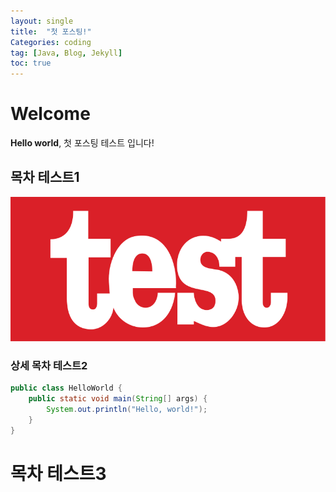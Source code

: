 ```yaml
---
layout: single
title:  "첫 포스팅!"
Categories: coding
tag: [Java, Blog, Jekyll]
toc: true
---
```


# Welcome

**Hello world**, 첫 포스팅 테스트 입니다!

## 목차 테스트1
![783px-Test-Logo.svg](../images/2021-11-12-first/783px-Test-Logo.svg.png)

### 상세 목차 테스트2

```Java
public class HelloWorld {
    public static void main(String[] args) {
        System.out.println("Hello, world!");
    }
}
```
# 목차 테스트3